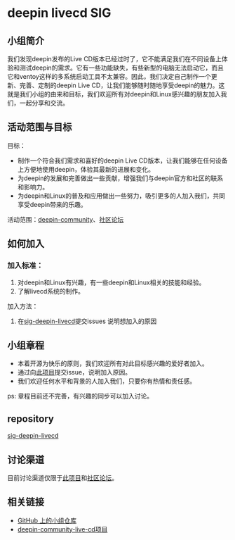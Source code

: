 # deepin livecd SIG

## 小组简介

我们发现deepin发布的Live CD版本已经过时了，它不能满足我们在不同设备上体验和测试deepin的需求。它有一些功能缺失，有些新型的电脑无法启动它，而且它和ventoy这样的多系统启动工具不太兼容。因此，我们决定自己制作一个更新、完善、定制的deepin Live CD，让我们能够随时随地享受deepin的魅力。这就是我们小组的由来和目标，我们欢迎所有对deepin和Linux感兴趣的朋友加入我们，一起分享和交流。

## 活动范围与目标

目标：

* 制作一个符合我们需求和喜好的deepin Live CD版本，让我们能够在任何设备上方便地使用deepin，体验其最新的进展和变化。
* 为deepin的发展和完善做出一些贡献，增强我们与deepin官方和社区的联系和影响力。
* 为deepin和Linux的普及和应用做出一些努力，吸引更多的人加入我们，共同享受deepin带来的乐趣。

活动范围：[deepin-community](https://github.com/deepin-community/sig-deepin-livecd)、[社区论坛](https://bbs.deepin.org/)

## 如何加入

### 加入标准：

1. 对deepin和Linux有兴趣，有一些deepin和Linux相关的技能和经验。
2. 了解livecd系统的制作。

加入方法：

1. 在[sig-deepin-livecd](https://github.com/deepin-community/sig-deepin-livecd/issues)提交issues 说明想加入的原因

## 小组章程

* 本着开源为快乐的原则，我们欢迎所有对此目标感兴趣的爱好者加入。
* 通过向[此项目](https://github.com/deepin-community/sig-deepin-livecd/issues)提交issue，说明加入原因。
* 我们欢迎任何水平和背景的人加入我们，只要你有热情和责任感。

ps: 章程目前还不完善，有兴趣的同步可以加入讨论。

## repository

[sig-deepin-livecd](https://github.com/deepin-community/sig-deepin-livecd/issues)

## 讨论渠道

目前讨论渠道仅限于[此项目](https://github.com/deepin-community/sig-deepin-livecd/issues)和[社区论坛](https://bbs.deepin.org/)。

## 相关链接

- [GitHub 上的小组仓库](https://github.com/deepin-community/sig-deepin-livecd/issues)
- [deepin-community-live-cd项目](https://github.com/gfdgd-xi/deepin-community-live-cd)
